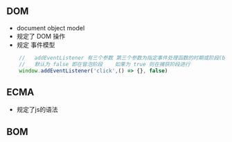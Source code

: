 ## DOM
<!-- 文档对象模型 -->
- document object model  
- 规定了 DOM 操作
- 规定  事件模型
````js
    //   addEventListener 有三个参数 第三个参数为指定事件处理函数的时期或阶段(boolean)  
    //   默认为 false 即在冒泡阶段    如果为 true 则在捕获阶段进行
    window.addEventListener('click',() => {}, false)
````

## ECMA
- 规定了js的语法




## BOM